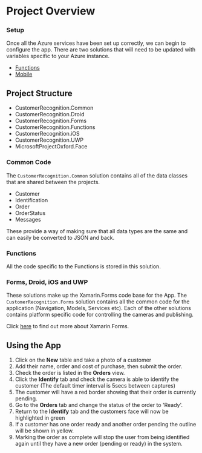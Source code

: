 # Project Overview



### Setup

Once all the Azure services have been set up correctly, we can begin to configure the app. There are two solutions that will need to be updated with variables specific to your Azure instance.

- [Functions](ProjectFunctions.md)
- [Mobile](ProjectMobile.md)


## Project Structure

- CustomerRecognition.Common
- CustomerRecognition.Droid
- CustomerRecognition.Forms
- CustomerRecognition.Functions
- CustomerRecognition.iOS
- CustomerRecognition.UWP
- MicrosoftProjectOxford.Face


### Common Code

The `CustomerRecognition.Common` solution contains all of the data classes that are shared between the projects.

- Customer
- Identification
- Order
- OrderStatus 
- Messages

These provide a way of making sure that all data types are the same and can easily be converted to JSON and back.

### Functions

All the code specific to the Functions is stored in this solution. 

### Forms, Droid, iOS and UWP

These solutions make up the Xamarin.Forms code base for the App. The `CustomerRecognition.Forms` solution contains all the common code for the application (Navigation, Models, Services etc). Each of the other solutions contains platform specific code for controlling the cameras and publishing.

Click [here](https://www.xamarin.com/forms) to find out more about Xamarin.Forms.

## Using the App

1. Click on the **New** table and take a photo of a customer
2. Add their name, order and cost of purchase, then submit the order.
3. Check the order is listed in the **Orders** view.
4. Click the **Identify** tab and check the camera is able to identify the customer (The default timer interval is 5secs between captures)
5. The customer will have a red border showing that their order is currently pending.
6. Go to the **Orders** tab and change the status of the order to 'Ready'.
7. Return to the **Identify** tab and the customers face will now be highlighted in green
8. If a customer has one order ready and another order pending the outline will be shown in yellow.
9. Marking the order as complete will stop the user from being identified again until they have a new order (pending or ready) in the system.